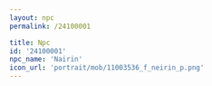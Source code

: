 ```yaml
---
layout: npc
permalink: /24100001

title: Npc
id: '24100001'
npc_name: 'Nairin'
icon_url: 'portrait/mob/11003536_f_neirin_p.png'
---
```

